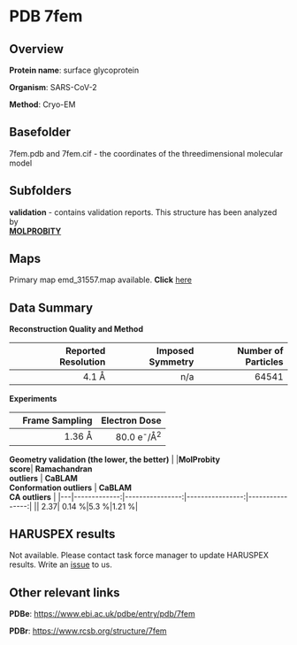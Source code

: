 # PDB 7fem

## Overview

**Protein name**: surface glycoprotein

**Organism**: SARS-CoV-2

**Method**: Cryo-EM



## Basefolder

7fem.pdb and 7fem.cif - the coordinates of the threedimensional molecular model

## Subfolders





**validation** - contains validation reports. This structure has been analyzed by <br>  [**MOLPROBITY**](https://github.com/thorn-lab/coronavirus_structural_task_force/tree/master/pdb/surface_glycoprotein/SARS-CoV-2/7fem/validation/molprobity)    



## Maps

Primary map emd_31557.map available. **Click** [here](http://ftp.wwpdb.org/pub/emdb/structures/EMD-31557/map/) 

## Data Summary
**Reconstruction Quality and Method**

|   | Reported Resolution | Imposed Symmetry | Number of Particles |
|---|-------------:|----------------:|--------------:|
|   |4.1 Å|n/a|64541|

**Experiments**

|   | Frame Sampling | Electron Dose |
|---|-------------:|----------------:|
|   |1.36 Å|80.0 e<sup>-</sup>/Å<sup>2</sup>|

**Geometry validation (the lower, the better)**
|   |**MolProbity<br>score**| **Ramachandran<br>outliers** | **CaBLAM<br>Conformation outliers** | **CaBLAM<br>CA outliers** |
|---|-------------:|----------------:|----------------:|----------------:|
||  2.37|  0.14 %|5.3 %|1.21 %|

## HARUSPEX results

Not available. Please contact task force manager to update HARUSPEX results. Write an [issue](https://github.com/thorn-lab/coronavirus_structural_task_force/issues) to us.

## Other relevant links 
**PDBe**:  https://www.ebi.ac.uk/pdbe/entry/pdb/7fem
 
**PDBr**: https://www.rcsb.org/structure/7fem 
